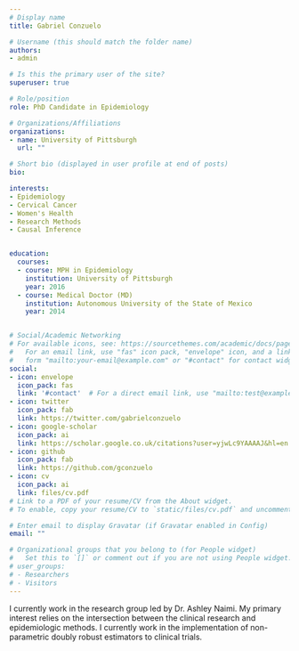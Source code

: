 ```yaml
---
# Display name
title: Gabriel Conzuelo

# Username (this should match the folder name)
authors:
- admin

# Is this the primary user of the site?
superuser: true

# Role/position
role: PhD Candidate in Epidemiology

# Organizations/Affiliations
organizations:
- name: University of Pittsburgh
  url: ""

# Short bio (displayed in user profile at end of posts)
bio: 

interests:
- Epidemiology
- Cervical Cancer
- Women's Health
- Research Methods
- Causal Inference


education:
  courses:
  - course: MPH in Epidemiology
    institution: University of Pittsburgh
    year: 2016
  - course: Medical Doctor (MD)
    institution: Autonomous University of the State of Mexico
    year: 2014


# Social/Academic Networking
# For available icons, see: https://sourcethemes.com/academic/docs/page-builder/#icons
#   For an email link, use "fas" icon pack, "envelope" icon, and a link in the
#   form "mailto:your-email@example.com" or "#contact" for contact widget.
social:
- icon: envelope
  icon_pack: fas
  link: '#contact'  # For a direct email link, use "mailto:test@example.org".
- icon: twitter
  icon_pack: fab
  link: https://twitter.com/gabrielconzuelo
- icon: google-scholar
  icon_pack: ai
  link: https://scholar.google.co.uk/citations?user=yjwLc9YAAAAJ&hl=en
- icon: github
  icon_pack: fab
  link: https://github.com/gconzuelo
- icon: cv
  icon_pack: ai
  link: files/cv.pdf
# Link to a PDF of your resume/CV from the About widget.
# To enable, copy your resume/CV to `static/files/cv.pdf` and uncomment the lines below.

# Enter email to display Gravatar (if Gravatar enabled in Config)
email: ""

# Organizational groups that you belong to (for People widget)
#   Set this to `[]` or comment out if you are not using People widget.
# user_groups:
# - Researchers
# - Visitors
---
```


I currently work in the research group led by Dr. Ashley Naimi. My primary interest relies on the intersection between the clinical research and epidemiologic methods. I currently work in the implementation of non-parametric doubly robust estimators to clinical trials.


